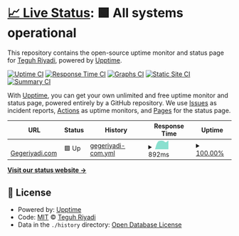 # [📈 Live Status](https://gegeriyadi.github.io/server-uptime-monitoring): <!--live status--> **🟩 All systems operational**

This repository contains the open-source uptime monitor and status page for [Teguh Riyadi](https://gegeriyadi.com), powered by [Upptime](https://github.com/upptime/upptime).

[![Uptime CI](https://github.com/gegeriyadi/server-uptime-monitoring/workflows/Uptime%20CI/badge.svg)](https://github.com/gegeriyadi/server-uptime-monitoring/actions?query=workflow%3A%22Uptime+CI%22)
[![Response Time CI](https://github.com/gegeriyadi/server-uptime-monitoring/workflows/Response%20Time%20CI/badge.svg)](https://github.com/gegeriyadi/server-uptime-monitoring/actions?query=workflow%3A%22Response+Time+CI%22)
[![Graphs CI](https://github.com/gegeriyadi/server-uptime-monitoring/workflows/Graphs%20CI/badge.svg)](https://github.com/gegeriyadi/server-uptime-monitoring/actions?query=workflow%3A%22Graphs+CI%22)
[![Static Site CI](https://github.com/gegeriyadi/server-uptime-monitoring/workflows/Static%20Site%20CI/badge.svg)](https://github.com/gegeriyadi/server-uptime-monitoring/actions?query=workflow%3A%22Static+Site+CI%22)
[![Summary CI](https://github.com/gegeriyadi/server-uptime-monitoring/workflows/Summary%20CI/badge.svg)](https://github.com/gegeriyadi/server-uptime-monitoring/actions?query=workflow%3A%22Summary+CI%22)

With [Upptime](https://upptime.js.org), you can get your own unlimited and free uptime monitor and status page, powered entirely by a GitHub repository. We use [Issues](https://github.com/gegeriyadi/server-uptime-monitoring/issues) as incident reports, [Actions](https://github.com/gegeriyadi/server-uptime-monitoring/actions) as uptime monitors, and [Pages](https://gegeriyadi.github.io/server-uptime-monitoring) for the status page.

<!--start: status pages-->
<!-- This summary is generated by Upptime (https://github.com/upptime/upptime) -->
<!-- Do not edit this manually, your changes will be overwritten -->
<!-- prettier-ignore -->
| URL | Status | History | Response Time | Uptime |
| --- | ------ | ------- | ------------- | ------ |
| <img alt="" src="https://favicons.githubusercontent.com/gegeriyadi.com" height="13"> [Gegeriyadi.com](https://gegeriyadi.com) | 🟩 Up | [gegeriyadi-com.yml](https://github.com/gegeriyadi/server-uptime-monitoring/commits/HEAD/history/gegeriyadi-com.yml) | <details><summary><img alt="Response time graph" src="./graphs/gegeriyadi-com/response-time-week.png" height="20"> 892ms</summary><br><a href="https://gegeriyadi.github.io/server-uptime-monitoring/history/gegeriyadi-com"><img alt="Response time 892" src="https://img.shields.io/endpoint?url=https%3A%2F%2Fraw.githubusercontent.com%2Fgegeriyadi%2Fserver-uptime-monitoring%2FHEAD%2Fapi%2Fgegeriyadi-com%2Fresponse-time.json"></a><br><a href="https://gegeriyadi.github.io/server-uptime-monitoring/history/gegeriyadi-com"><img alt="24-hour response time 981" src="https://img.shields.io/endpoint?url=https%3A%2F%2Fraw.githubusercontent.com%2Fgegeriyadi%2Fserver-uptime-monitoring%2FHEAD%2Fapi%2Fgegeriyadi-com%2Fresponse-time-day.json"></a><br><a href="https://gegeriyadi.github.io/server-uptime-monitoring/history/gegeriyadi-com"><img alt="7-day response time 892" src="https://img.shields.io/endpoint?url=https%3A%2F%2Fraw.githubusercontent.com%2Fgegeriyadi%2Fserver-uptime-monitoring%2FHEAD%2Fapi%2Fgegeriyadi-com%2Fresponse-time-week.json"></a><br><a href="https://gegeriyadi.github.io/server-uptime-monitoring/history/gegeriyadi-com"><img alt="30-day response time 892" src="https://img.shields.io/endpoint?url=https%3A%2F%2Fraw.githubusercontent.com%2Fgegeriyadi%2Fserver-uptime-monitoring%2FHEAD%2Fapi%2Fgegeriyadi-com%2Fresponse-time-month.json"></a><br><a href="https://gegeriyadi.github.io/server-uptime-monitoring/history/gegeriyadi-com"><img alt="1-year response time 892" src="https://img.shields.io/endpoint?url=https%3A%2F%2Fraw.githubusercontent.com%2Fgegeriyadi%2Fserver-uptime-monitoring%2FHEAD%2Fapi%2Fgegeriyadi-com%2Fresponse-time-year.json"></a></details> | <details><summary><a href="https://gegeriyadi.github.io/server-uptime-monitoring/history/gegeriyadi-com">100.00%</a></summary><a href="https://gegeriyadi.github.io/server-uptime-monitoring/history/gegeriyadi-com"><img alt="All-time uptime 100.00%" src="https://img.shields.io/endpoint?url=https%3A%2F%2Fraw.githubusercontent.com%2Fgegeriyadi%2Fserver-uptime-monitoring%2FHEAD%2Fapi%2Fgegeriyadi-com%2Fuptime.json"></a><br><a href="https://gegeriyadi.github.io/server-uptime-monitoring/history/gegeriyadi-com"><img alt="24-hour uptime 100.00%" src="https://img.shields.io/endpoint?url=https%3A%2F%2Fraw.githubusercontent.com%2Fgegeriyadi%2Fserver-uptime-monitoring%2FHEAD%2Fapi%2Fgegeriyadi-com%2Fuptime-day.json"></a><br><a href="https://gegeriyadi.github.io/server-uptime-monitoring/history/gegeriyadi-com"><img alt="7-day uptime 100.00%" src="https://img.shields.io/endpoint?url=https%3A%2F%2Fraw.githubusercontent.com%2Fgegeriyadi%2Fserver-uptime-monitoring%2FHEAD%2Fapi%2Fgegeriyadi-com%2Fuptime-week.json"></a><br><a href="https://gegeriyadi.github.io/server-uptime-monitoring/history/gegeriyadi-com"><img alt="30-day uptime 100.00%" src="https://img.shields.io/endpoint?url=https%3A%2F%2Fraw.githubusercontent.com%2Fgegeriyadi%2Fserver-uptime-monitoring%2FHEAD%2Fapi%2Fgegeriyadi-com%2Fuptime-month.json"></a><br><a href="https://gegeriyadi.github.io/server-uptime-monitoring/history/gegeriyadi-com"><img alt="1-year uptime 100.00%" src="https://img.shields.io/endpoint?url=https%3A%2F%2Fraw.githubusercontent.com%2Fgegeriyadi%2Fserver-uptime-monitoring%2FHEAD%2Fapi%2Fgegeriyadi-com%2Fuptime-year.json"></a></details>

<!--end: status pages-->

[**Visit our status website →**](https://gegeriyadi.github.io/server-uptime-monitoring)

## 📄 License

- Powered by: [Upptime](https://github.com/upptime/upptime)
- Code: [MIT](./LICENSE) © [Teguh Riyadi](https://gegeriyadi.com)
- Data in the `./history` directory: [Open Database License](https://opendatacommons.org/licenses/odbl/1-0/)
